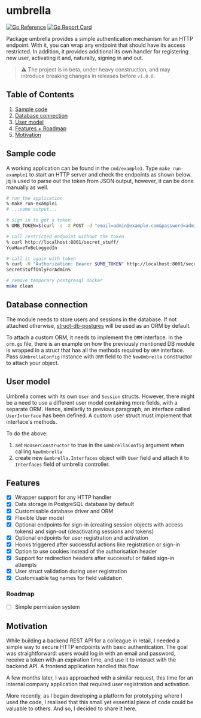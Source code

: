 # umbrella

[![Go Reference](https://pkg.go.dev/badge/github.com/go-phings/umbrella.svg)](https://pkg.go.dev/github.com/go-phings/umbrella) [![Go Report Card](https://goreportcard.com/badge/github.com/go-phings/umbrella)](https://goreportcard.com/report/github.com/go-phings/umbrella)

Package umbrella provides a simple authentication mechanism for an HTTP endpoint. With it, you can wrap any endpoint that should have its access restricted. In addition, it provides additional its own handler for registering new user, activating it and, naturally, signing in and out.

> ⚠️ The project is in beta, under heavy construction, and may introduce breaking changes in releases before `v1.0.0`.

## Table of Contents

1. [Sample code](#sample-code)
2. [Database connection](#database-connection)
3. [User model](#user-model)
4. [Features + Roadmap](#features)
5. [Motivation](#motivation)

## Sample code
A working application can be found in the `cmd/example1`. Type `make run-example1` to start an HTTP server and check the endpoints as shown below. jq is used to parse out the token from JSON output, however, it can be done manually as well.

```bash
# run the application
% make run-example1
# ...some output...

# sign in to get a token
% UMB_TOKEN=$(curl -s -X POST -d "email=admin@example.com&password=admin" http://localhost:8001/umbrella/login | jq -r '.data.token')

# call restricted endpoint without the token
% curl http://localhost:8001/secret_stuff/ 
YouHaveToBeLoggedIn

# call it again with token
% curl -H "Authorization: Bearer $UMB_TOKEN" http://localhost:8001/secret_stuff/
SecretStuffOnlyForAdmin%

# remove temporary postgresql docker
make clean
```

## Database connection
The module needs to store users and sessions in the database. If not attached otherwise,  [struct-db-postgres](https://github.com/go-phings/struct-db-postgres) will be used as an ORM by default.

To attach a custom ORM, it needs to implement the `ORM` interface. In the `orm.go` file, there is an example on how the previously mentioned DB module is wrapped in a struct that has all the methods required by `ORM` interface.
Pass `&UmbrellaConfig` instance with `ORM` field to the `NewUmbrella` constructor to attach your object.

## User model
Umbrella comes with its own `User` and `Session` structs. However, there might be a need to use a different user model containing more fields, with a separate ORM. Hence, similarily to previous paragraph, an interface called `UserInterface` has been defined. A custom user struct must implement that interface's methods.

To do the above:
1. set `NoUserConstructor` to true in the `&UmbrellaConfig` argument when calling `NewUmbrella`
2. create new `&umbrella.Interfaces` object with `User` field and attach it to `Interfaces` field of umbrella controller.

## Features
- [X] Wrapper support for any HTTP handler  
- [X] Data storage in PostgreSQL database by default  
- [X] Customisable database driver and ORM  
- [X] Flexible User model  
- [X] Optional endpoints for sign-in (creating session objects with access tokens) and sign-out (deactivating sessions and tokens)  
- [X] Optional endpoints for user registration and activation  
- [X] Hooks triggered after successful actions like registration or sign-in  
- [X] Option to use cookies instead of the authorisation header  
- [X] Support for redirection headers after successful or failed sign-in attempts  
- [X] User struct validation during user registration  
- [X] Customisable tag names for field validation  

### Roadmap
- [ ] Simple permission system

## Motivation
While building a backend REST API for a colleague in retail, I needed a simple way to secure HTTP endpoints with basic authentication. The goal was straightforward: users would log in with an email and password, receive a token with an expiration time, and use it to interact with the backend API. A frontend application handled this flow.

A few months later, I was approached with a similar request, this time for an internal company application that required user registration and activation.

More recently, as I began developing a platform for prototyping where I used the code, I realised that this small yet essential piece of code could be valuable to others. And so, I decided to share it here.
